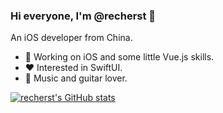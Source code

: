 ### Hi everyone, I'm @recherst 👋

An iOS developer from China.

- 🔭 Working on iOS and some little Vue.js skills.
- ❤️ Interested in SwiftUI.
- 🎸 Music and guitar lover.


[![recherst's GitHub stats](https://github-readme-stats.vercel.app/api?username=recherst&count_private=true&show_icons=true&theme=highcontrast)](https://github.com/recherst/github-readme-stats)
